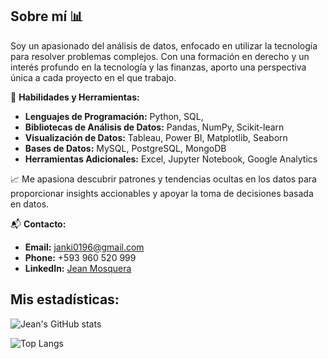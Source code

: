 ## Sobre mí 📊

Soy un apasionado del análisis de datos, enfocado en utilizar la tecnología para resolver problemas complejos. Con una formación en derecho y un interés profundo en la tecnología y las finanzas, aporto una perspectiva única a cada proyecto en el que trabajo.

🔧 **Habilidades y Herramientas:**
- **Lenguajes de Programación:** Python, SQL,
- **Bibliotecas de Análisis de Datos:** Pandas, NumPy, Scikit-learn
- **Visualización de Datos:** Tableau, Power BI, Matplotlib, Seaborn
- **Bases de Datos:** MySQL, PostgreSQL, MongoDB
- **Herramientas Adicionales:** Excel, Jupyter Notebook, Google Analytics

📈 Me apasiona descubrir patrones y tendencias ocultas en los datos para proporcionar insights accionables y apoyar la toma de decisiones basada en datos.

📬 **Contacto:**
- **Email:** [janki0196@gmail.com](janki0196@icloud.com)
- **Phone:** +593 960 520 999
- **LinkedIn:** [Jean Mosquera](https://www.linkedin.com/in/jean-mosquera-7323977127)

## Mis estadísticas:

![Jean's GitHub stats](https://github-readme-stats.vercel.app/api?username=janki0196&show_icons=true&theme=radical)

![Top Langs](https://github-readme-stats.vercel.app/api/top-langs/?username=janki0196&layout=compact&theme=radical)
